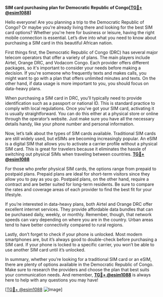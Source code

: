 **SIM card purchasing plan for Democratic Republic of Congo[[TG💪+ @esim1088](https://t.me/s/esim1088)]**

Hello everyone! Are you planning a trip to the Democratic Republic of Congo? Or maybe you're already living there and looking for the best SIM card options? Whether you're here for business or leisure, having the right mobile connection is essential. Let’s dive into what you need to know about purchasing a SIM card in this beautiful African nation.

First things first, the Democratic Republic of Congo (DRC) has several major telecom operators that offer a variety of plans. The main players include Airtel, Orange DRC, and Vodacom Congo. Each provider offers different packages, so it's important to consider your needs before making a decision. If you're someone who frequently texts and makes calls, you might want to go with a plan that offers unlimited minutes and texts. On the other hand, if data usage is more important to you, you should focus on data-heavy plans.

When purchasing a SIM card in DRC, you’ll typically need to provide identification such as a passport or national ID. This is standard practice to comply with local regulations. Once you’ve got your SIM card, activating it is usually straightforward. You can do this either at a physical store or online through the operator’s website. Just make sure you have all the necessary details handy, like your phone number and personal information.

Now, let’s talk about the types of SIM cards available. Traditional SIM cards are still widely used, but eSIMs are becoming increasingly popular. An eSIM is a digital SIM that allows you to activate a carrier profile without a physical SIM card. This is great for travelers because it eliminates the hassle of switching out physical SIMs when traveling between countries. **[TG💪+ @esim1088](https://t.me/s/esim1088)**

For those who prefer physical SIM cards, the options range from prepaid to postpaid plans. Prepaid plans are ideal for short-term visitors since they allow you to pay as you go. Postpaid plans, on the other hand, require a contract and are better suited for long-term residents. Be sure to compare the rates and coverage areas of each provider to find the best fit for your lifestyle.

If you’re interested in data-heavy plans, both Airtel and Orange DRC offer excellent internet services. They provide affordable data bundles that can be purchased daily, weekly, or monthly. Remember, though, that network speeds can vary depending on where you are in the country. Urban areas tend to have better connectivity compared to rural regions.

Lastly, don’t forget to check if your phone is unlocked. Most modern smartphones are, but it’s always good to double-check before purchasing a SIM card. If your phone is locked to a specific carrier, you won’t be able to use another SIM card until it’s unlocked.

In summary, whether you’re looking for a traditional SIM card or an eSIM, there are plenty of options available in the Democratic Republic of Congo. Make sure to research the providers and choose the plan that best suits your communication needs. And remember, **[TG💪+ @esim1088](https://t.me/s/esim1088)** is always here to help with any questions you may have!

[[TG💪+ @esim1088](https://t.me/s/esim1088) ![Image](https://i.postimg.cc/Y0z9fWf4/image.png)]